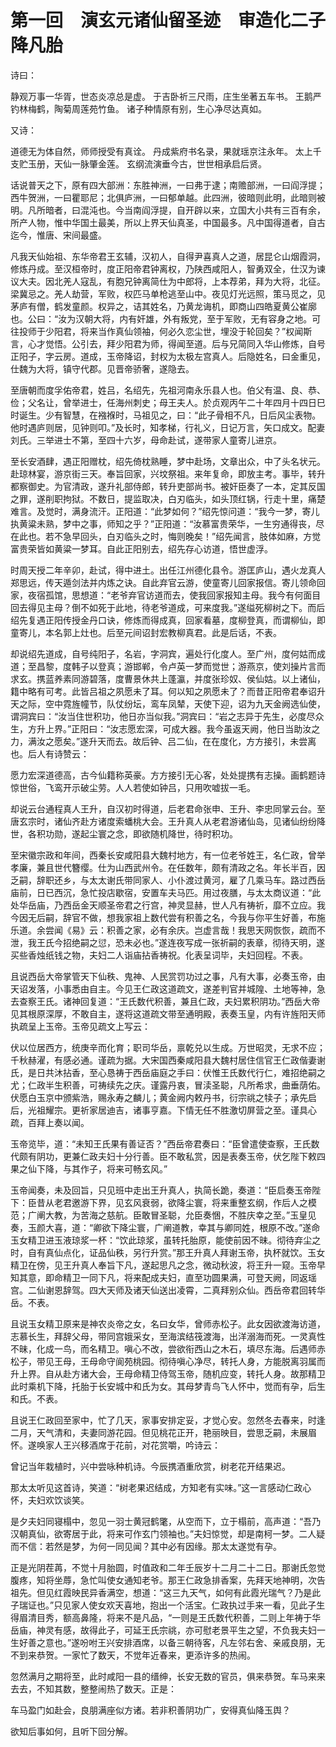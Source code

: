 # 第一回　演玄元诸仙留圣迹　审造化二子降凡胎

诗曰：

静观万事一华胥，世态炎凉总是虚。
于吉卧祈三尺雨，庄生坐著五车书。
王鹅严钓林梅鹤，陶菊周莲苑竹鱼。
诸子种情原有别，生心净尽达真如。

又诗：

道德无为体自然，师师授受有真诠。
丹成紫府书名录，果就瑶京注永年。
太上千支贮玉册，天仙一脉肇金莲。
玄纲流演垂今古，世世相承启后贤。

话说普天之下，原有四大部洲：东胜神洲，一曰弗于逮；南赡部洲，一曰阎浮提；西牛贺洲，一曰瞿耶尼；北俱庐洲，一曰郁单越。此四洲，彼暗则此明，此暗则被明。凡所暗者，曰混沌也。今当南阎浮提，自开辟以来，立国大小共有三百有余，所产人物，惟中华国土最美，所以上界天仙真圣，中国最多。凡中国得道者，自古迄今，惟唐、宋间最盛。

凡我天仙始祖、东华帝君王玄辅，汉初人，自得尹喜真人之道，居昆仑山烟霞洞，修炼丹成。至汉桓帝时，度正阳帝君钟离权，乃陕西咸阳人，智勇双全，仕汉为谏议大夫。因北羌人寇乱，有胞兄钟离简仕为中郎将，上本荐弟，拜为大将，北征。梁冀忌之。羌人劫营，军败，权匹马单枪逃至山中。夜见灯光远照，策马觅之，见茅庐有僧，鹤发童颜。权异之，诘其姓名，乃黄龙诲机，即商山四皓夏黄公崔廓也。公曰：“汝为汉朝大将，内有奸雄，外有叛党，至于军败，无有容身之地。可往投师于少阳君，将来当作真仙领袖，何必久恋尘世，埋没于轮回矣？”权闻斯言，心才觉悟。公引去，拜少阳君为师，得闻至道。后与兄简同入华山修炼，自号正阳子，字云房。道成，玉帝降诏，封权为太极左宫真人。后隐姓名，曰金重见，仕魏为大将，镇守代郡。见晋帝骄奢，遂隐去。

至唐朝而度孚佑帝君，姓吕，名绍先，先祖河南永乐县人也。伯父有温、良、恭、俭；父名让，曾举进士，任海州刺史；母王夫人。於贞观丙午二十年四月十四日巳时诞生。少有智慧，在襁褓时，马祖见之，曰：“此子骨相不凡，日后风尘表物。他时遇庐则居，见钟则叩。”及长时，知孝梯，行礼义，日记万言，矢口成文。配妻刘氏。三举进士不第，至四十六岁，母命赴试，遂带家人童寄儿进京。


至长安酒肆，遇正阳赠枕，绍先倚枕熟睡，梦中赴场，文章出众，中了头名状元。赴琼林宴，游京街三天。奉旨回家，兴坟祭祖。来年复命，即放主考。事毕，转升都察御史。为官清政，遂升礼部侍郎，转升吏部尚书。被奸臣奏了一本，定其反国之罪，遂削职拘狱。不数日，提监取决，白刃临头，如头顶红锅，行走十里，痛楚难言。及觉时，满身流汗。正阳道：“此梦如何？”绍先惊问道：“我今一梦，寄儿执黄粱未熟，梦中之事，师知之乎？”正阳道：“汝慕富贵荣华，一生穷通得丧，尽在此也。若不急早回头，白刃临头之时，悔则晚矣！”绍先闻言，肢体如麻，方觉富贵荣皆如黄粱一梦耳。自此正阳别去，绍先存心访道，悟世虚浮。


时周天授二年辛卯，赴试，得中进土。出任江州德化县令。游匡庐山，遇火龙真人郑思远，传天遁剑法并内炼之诀。自此弃官云游，使童寄儿回家报信。寄儿领命回家，夜宿孤馆，思想道：“老爷弃官访道而去，使我回家报知主母。我今有何面目回去得见主母？倒不如死于此地，待老爷道成，可来度我。”遂缢死柳树之下。而后绍先复遇正阳传授金丹口诀，修炼而得成真，回家看墓，度柳登真，而谓柳仙，即童寄儿，本名郭上灶也。后至元间诏封宏教柳真君。此是后话，不表。


却说绍先道成，自号纯阳子，名岩，字洞宾，遍处行化度人。至广州，度何姑而成道；至昌黎，度韩子以登真；游邯郸，令卢英一梦而觉世；游燕京，使刘操片言而求玄。携蓝养素同游碧落，度曹景休共上蓬瀛，并度张珍奴、侯仙姑。以上诸仙，籍中略有可考。此皆吕祖之夙愿未了耳。何以知之夙愿未了？而昔正阳帝君奉诏升天之际，空中霓旌幢节，队仗纷坛，鸾车凤辇，天使下迎，诏为九天金阙选仙使，谓洞宾曰：“汝当住世积功，他日亦当似我。”洞宾曰：“岩之志异于先生，必度尽众生，方升上界。”正阳曰：“汝志愿宏深，可成大器。我今虽返天阙，他日当助汝之力，满汝之愿矣。”遂升天而去。故后钟、吕二仙，在在度化，方方接引，未尝离也。后人有诗赞云：


愿力宏深道德高，古今仙籍称英豪。方方接引无心客，处处提携有志操。画鹤题诗惊世俗，飞鸾开示破尘劳。人人若使如钟吕，只用吹嘘拔一毛。

却说云台通程真人王升，自汉初时得道，后老君命张申、王升、李忠同掌云台。至唐玄宗时，诸仙齐赴方诸度索蟠桃大会。王升真人从老君游诸仙岛，见诸仙纷纷降世，各积功勋，遂起尘寰之念，即欲随机降世，待时积功。

至宋徽宗政和年间，西秦长安咸阳县大魏村地方，有一位老爷姓王，名仁政，曾举孝廉，兼且世代簪缨。仕为山西武州令。在任数年，颇有清政之名。年长半百，因乏嗣，辞职还乡，与太太谢氏带同家人、小仆渡过黄河，雇了几乘马车。路过西岳庙前，日已西沉，急忙投店歇宿，安置车夫马匹。用过夜膳，与太太商议道：“此处华岳庙，乃西岳金天顺圣帝君之行宫，神灵显赫，世人凡有祷祈，靡不立应。我今因无后嗣，辞官不做，想我家祖上数代尝有积善之名，今我与你平生好善，布施乐道。余尝闻《易》云：积善之家，必有余庆。岂虚言哉！我思天网恢恢，疏而不泄，我王氏今招绝嗣之愆，恐未必也。”遂连夜写成一张祈嗣的表章，彻待天明，遂买些香烛纸钱之物，夫妇二人诣庙拈香祷祝。化表呈词毕，夫妇回程。不表。


且说西岳大帝掌管天下仙秩、鬼神、人民赏罚功过之事，凡有大事，必奏玉帝，由天诏发落，小事悉由自主。今见王仁政这道疏文，遂差判官并城隍、土地等神，急去查察王氏。诸神回复道：“王氏数代积善，兼且仁政，夫妇累积阴功。”西岳大帝见其根原深厚，不敢自主，遂将这道疏文带至通明殿，表奏玉皇，内有许旌阳天师执疏呈上玉帝。玉帝见疏文上写云：

伏以位居西方，统庚辛而化育；职司华岳，禀乾兑以生成。万世昭灵，无求不应；千秋赫濯，有感必通。谨疏为据。大宋国西秦咸阳县大魏村居住信官王仁政偕妻谢氏，是日共沐拈香，至心恳祷于西岳庙庭之手曰：伏惟王氏数代行仁，难招绝嗣之尤；仁政半生积善，可祷续先之庆。谨露丹衷，冒渎圣聪，凡所希求，曲垂荫佑。伏愿白玉京中颁紫浩，赐永寿之麟儿；黄金阙内敕丹书，衍宗祧之犊子；承先启后，光祖耀宗。更祈家居迪吉，诸事亨嘉。下情无任不胜激切屏营之至。谨具心疏，百拜上奏以闻。


玉帝览毕，道：“未知王氏果有善证否？”西岳帝君奏曰：“臣曾遣使查察，王氏数代颇有阴功，更兼仁政夫妇十分行善。臣不敢私赏，因是表奏玉帝，伏乞陛下敕四果之仙下降，与其作子，将来可畅玄风。”

玉帝闻奏，未及回旨，只见班中走出王升真人，执简长跪，奏道：“臣启奏玉帝陛下：臣昔从老君邀游下界，见玄风衰弱，欲降尘寰，将来重整玄纲，作后人之模范；广阐大教，为苦海之慈航。臣敢冒圣聪，允臣奏悃，不胜庆幸之至。”玉皇见奏，玉颜大喜，道：“卿欲下降尘寰，广阐道教，幸其与卿同姓，根原不改。”遂命玉女精卫进玉液琼浆一杯：“饮此琼浆，虽转托胎原，能使前因不昧。彻待弃尘之时，自有真仙点化，证品仙秩，另行升赏。”那王升真人拜谢玉帝，执杯就饮。玉女精卫在傍，见王升真人奉旨下凡，遂起思凡之念，微动秋波，将王升一窥。玉帝早知其意，即命精卫一同下凡，将来配成夫妇，直至功圆果满，可登天阙，同返瑶宫。二仙谢恩辞驾。四大天师及诸天仙送出凌霄，二真拜别众仙。西岳帝君回转华岳。不表。

且说玉女精卫原来是神农炎帝之女，名曰女华，曾师赤松子。此女因欲渡海访道，志慕长生，拜辞父母，带同宫娥采女，至海滨结筏渡海，出洋溺海而死。一灵真性不昧，化成一鸟，而名精卫。嗔心不改，尝欲衔西山之木石，填尽东海。后遇师赤松子，带见王母，王母命守阆苑桃园。彻待嗔心净尽，转托人身，方能脱离羽属而升上界。自从赴方诸大会，王母命精卫侍驾玉帝，随机应变，转托人身。故那精卫此时乘机下降，托胎于长安城中和氏为女。其母梦青鸟飞人怀中，觉而有孕，后生和氏。不表。

且说王仁政回至家中，忙了几天，家事安排定妥，才觉心安。忽然冬去春来，时逢二月，天气清和，夫妻同游花园。但见桃花正开，艳丽映目，尝思乏嗣，未展眉怀。遂唤家人王兴移酒席于花前，对花赏嚼，吟诗云：

曾记当年栽植时，兴中尝咏种机诗。今辰携酒重欣赏，树老花开结果迟。

那太太听见这首诗，笑道：“树老果迟结成，方知老有实味。”这一言感动仁政心怀，夫妇欢饮谈笑。

是夕夫妇同寝榻中，忽见一羽士黄冠鹤氅，从空而下，立于榻前，高声道：“吾乃汉朝真仙，欲寄居于此，将来可作玄门领袖也。”夫妇惊觉，却是南柯一梦。二人疑而不信：若然是梦，为何一同见闻？其中必有因缘。那太太遂觉有孕。

正是光阴茬苒，不觉十月胎圆，时值政和二年壬辰岁十二月二十二日。那谢氏忽觉腹疼，知将坐蓐，急忙叫使女通知老爷。那王仁政急排香案，先拜天地神明，次告祖先。但见红霞映民异香满空，想道：“这三九天气，如何有此霞光瑞气？乃是此子瑞证也。”只见家人使女欢天喜地，抱出一个活宝。仁政执过手来一看，见此子生得眉清目秀，额高鼻隆，将来不是凡品，“一则是王氏数代积善，二则上年祷于华岳庙，神灵有感，故得此子，可延王氏宗祧，亦可慰老景平生之望，不负我夫妇一生好善之意也。”遂吩咐王兴安排酒席，以备三朝待客，凡左邻右舍、亲戚良朋，无不到来恭贺。一家忙了数天，不觉年近春来，更添许多的热闹。

忽然满月之期将至，此时咸阳一县的缙绅，长安无数的官员，俱来恭贺。车马来来去去，不知其数，整整闹热了数天。正是：

车马盈门如赴会，良朋满座似方诸。若非积善阴功广，安得真仙降玉舆？

欲知后事如何，且听下回分解。
